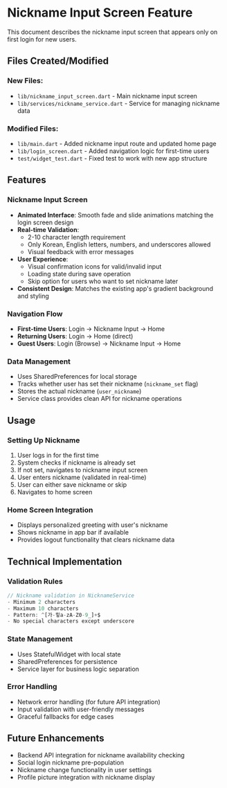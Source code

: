 # Nickname Input Screen Feature

This document describes the nickname input screen that appears only on first login for new users.

## Files Created/Modified

### New Files:
- `lib/nickname_input_screen.dart` - Main nickname input screen
- `lib/services/nickname_service.dart` - Service for managing nickname data

### Modified Files:
- `lib/main.dart` - Added nickname input route and updated home page
- `lib/login_screen.dart` - Added navigation logic for first-time users
- `test/widget_test.dart` - Fixed test to work with new app structure

## Features

### Nickname Input Screen
- **Animated Interface**: Smooth fade and slide animations matching the login screen design
- **Real-time Validation**: 
  - 2-10 character length requirement
  - Only Korean, English letters, numbers, and underscores allowed
  - Visual feedback with error messages
- **User Experience**:
  - Visual confirmation icons for valid/invalid input
  - Loading state during save operation
  - Skip option for users who want to set nickname later
- **Consistent Design**: Matches the existing app's gradient background and styling

### Navigation Flow
- **First-time Users**: Login → Nickname Input → Home
- **Returning Users**: Login → Home (direct)
- **Guest Users**: Login (Browse) → Nickname Input → Home

### Data Management
- Uses SharedPreferences for local storage
- Tracks whether user has set their nickname (`nickname_set` flag)
- Stores the actual nickname (`user_nickname`)
- Service class provides clean API for nickname operations

## Usage

### Setting Up Nickname
1. User logs in for the first time
2. System checks if nickname is already set
3. If not set, navigates to nickname input screen
4. User enters nickname (validated in real-time)
5. User can either save nickname or skip
6. Navigates to home screen

### Home Screen Integration
- Displays personalized greeting with user's nickname
- Shows nickname in app bar if available
- Provides logout functionality that clears nickname data

## Technical Implementation

### Validation Rules
```dart
// Nickname validation in NicknameService
- Minimum 2 characters
- Maximum 10 characters  
- Pattern: ^[가-힣a-zA-Z0-9_]+$
- No special characters except underscore
```

### State Management
- Uses StatefulWidget with local state
- SharedPreferences for persistence
- Service layer for business logic separation

### Error Handling
- Network error handling (for future API integration)
- Input validation with user-friendly messages
- Graceful fallbacks for edge cases

## Future Enhancements
- Backend API integration for nickname availability checking
- Social login nickname pre-population
- Nickname change functionality in user settings
- Profile picture integration with nickname display